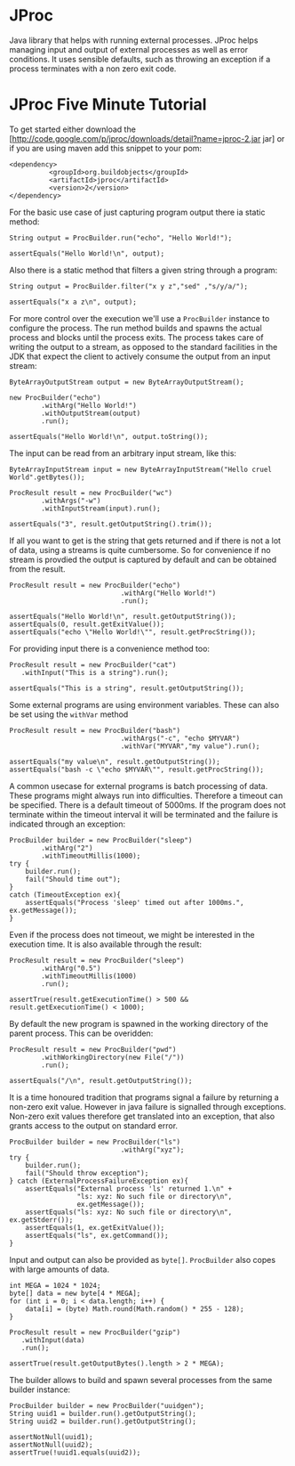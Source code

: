 JProc
=====

Java library that helps with running external processes. JProc helps managing input and output
of external processes as well as error conditions. It uses sensible defaults, such as throwing an
exception if a process terminates with a non zero exit code.

JProc Five Minute Tutorial
==========================

To get started  either download the [http://code.google.com/p/jproc/downloads/detail?name=jproc-2.jar jar] or
if you are using maven add this snippet to your pom:

~~~
<dependency>
          <groupId>org.buildobjects</groupId>
          <artifactId>jproc</artifactId>
          <version>2</version>
</dependency>
~~~


For the basic use case of just capturing program output there ia static method:

~~~
String output = ProcBuilder.run("echo", "Hello World!");

assertEquals("Hello World!\n", output);
~~~

Also there is a static method that filters a given string through
a program:

~~~
String output = ProcBuilder.filter("x y z","sed" ,"s/y/a/");

assertEquals("x a z\n", output);
~~~

For more control over the execution we'll use a `ProcBuilder` instance to configure
the process.
The run method builds and spawns the actual process and blocks until the process exits.
The process takes care of writing the output to a stream, as opposed to the standard
facilities in the JDK that expect the client to actively consume the
output from an input stream:

~~~
ByteArrayOutputStream output = new ByteArrayOutputStream();

new ProcBuilder("echo")
        .withArg("Hello World!")
        .withOutputStream(output)
        .run();

assertEquals("Hello World!\n", output.toString());
~~~

The input can be read from an arbitrary input stream, like this:

~~~
ByteArrayInputStream input = new ByteArrayInputStream("Hello cruel World".getBytes());

ProcResult result = new ProcBuilder("wc")
        .withArgs("-w")
        .withInputStream(input).run();

assertEquals("3", result.getOutputString().trim());
~~~

If all you want to get is the string that gets returned and if there
is not a lot of data, using a streams is quite cumbersome. So for convenience
if no stream is provdied the output is captured by default and can be
obtained from the result.

~~~
ProcResult result = new ProcBuilder("echo")
                            .withArg("Hello World!")
                            .run();

assertEquals("Hello World!\n", result.getOutputString());
assertEquals(0, result.getExitValue());
assertEquals("echo \"Hello World!\"", result.getProcString());
~~~

For providing input there is a convenience method too:

~~~
ProcResult result = new ProcBuilder("cat")
   .withInput("This is a string").run();

assertEquals("This is a string", result.getOutputString());
~~~

Some external programs are using environment variables. These can also
be set using the `withVar` method

~~~
ProcResult result = new ProcBuilder("bash")
                            .withArgs("-c", "echo $MYVAR")
                            .withVar("MYVAR","my value").run();

assertEquals("my value\n", result.getOutputString());
assertEquals("bash -c \"echo $MYVAR\"", result.getProcString());
~~~

A common usecase for external programs is batch processing of data.
These programs might always run into difficulties. Therefore a timeout can be
specified. There is a default timeout of 5000ms. If the program does not terminate within the timeout
interval it will be terminated and the failure is indicated through
an exception:

~~~
ProcBuilder builder = new ProcBuilder("sleep")
        .withArg("2")
        .withTimeoutMillis(1000);
try {
    builder.run();
    fail("Should time out");
}
catch (TimeoutException ex){
    assertEquals("Process 'sleep' timed out after 1000ms.", ex.getMessage());
}
~~~

Even if the process does not timeout, we might be interested in the
execution time. It is also available through the result:

~~~
ProcResult result = new ProcBuilder("sleep")
        .withArg("0.5")
        .withTimeoutMillis(1000)
        .run();

assertTrue(result.getExecutionTime() > 500 && result.getExecutionTime() < 1000);
~~~

By default the new program is spawned in the working directory of
the parent process. This can be overidden:

~~~
ProcResult result = new ProcBuilder("pwd")
        .withWorkingDirectory(new File("/"))
        .run();

assertEquals("/\n", result.getOutputString());
~~~

It is a time honoured tradition that programs signal a failure
by returning a non-zero exit value. However in java failure is
signalled through exceptions. Non-zero exit values therefore
get translated into an exception, that also grants access to
the output on standard error.

~~~
ProcBuilder builder = new ProcBuilder("ls")
                            .withArg("xyz");
try {
    builder.run();
    fail("Should throw exception");
} catch (ExternalProcessFailureException ex){
    assertEquals("External process 'ls' returned 1.\n" +
                 "ls: xyz: No such file or directory\n",
                 ex.getMessage());
    assertEquals("ls: xyz: No such file or directory\n", ex.getStderr());
    assertEquals(1, ex.getExitValue());
    assertEquals("ls", ex.getCommand());
}
~~~

Input and output can also be provided as `byte[]`.
`ProcBuilder` also copes with large amounts of
data.

~~~
int MEGA = 1024 * 1024;
byte[] data = new byte[4 * MEGA];
for (int i = 0; i < data.length; i++) {
    data[i] = (byte) Math.round(Math.random() * 255 - 128);
}

ProcResult result = new ProcBuilder("gzip")
   .withInput(data)
   .run();

assertTrue(result.getOutputBytes().length > 2 * MEGA);
~~~

The builder allows to build and spawn several processes from
the same builder instance:

~~~
ProcBuilder builder = new ProcBuilder("uuidgen");
String uuid1 = builder.run().getOutputString();
String uuid2 = builder.run().getOutputString();

assertNotNull(uuid1);
assertNotNull(uuid2);
assertTrue(!uuid1.equals(uuid2));
~~~


